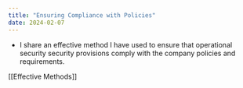 ```yaml
---
title: "Ensuring Compliance with Policies"
date: 2024-02-07
---
```

- I share an effective method I have used to ensure that operational security security provisions comply with the company policies and requirements.

[[Effective Methods]]

